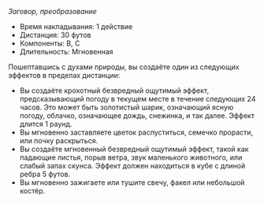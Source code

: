 *Заговор, преобразование*

- Время накладывания: 1 действие 
- Дистанция: 30 футов 
- Компоненты: В, С 
- Длительность: Мгновенная

Пошептавшись с духами природы, вы создаёте один из следующих эффектов в пределах дистанции:
- Вы создаёте крохотный безвредный ощутимый эффект, предсказывающий погоду в текущем месте в течение следующих 24 часов. Это может быть золотистый шарик, означающий ясную погоду, облачко, означающее дождь, снежинка, и так далее. Эффект длится 1 раунд.
- Вы мгновенно заставляете цветок распуститься, семечко прорасти, или почку раскрыться.
- Вы создаёте мгновенный безвредный ощутимый эффект, такой как падающие листья, порыв ветра, звук маленького животного, или слабый запах скунса. Эффект должен находиться в кубе с длиной ребра 5 футов.
- Вы мгновенно зажигаете или тушите свечу, факел или небольшой костёр.